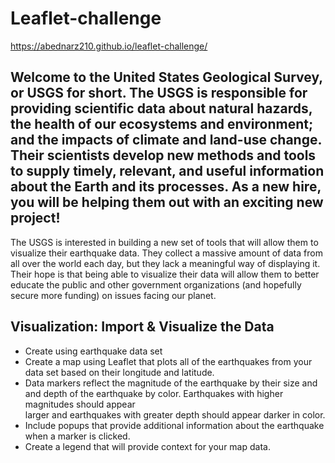 # Leaflet-challenge

https://abednarz210.github.io/leaflet-challenge/



## Welcome to the United States Geological Survey, or USGS for short. The USGS is responsible for providing scientific data about natural hazards, the health of our ecosystems and environment; and the impacts of climate and land-use change. Their scientists develop new methods and tools to supply timely, relevant, and useful information about the Earth and its processes. As a new hire, you will be helping them out with an exciting new project!
The USGS is interested in building a new set of tools that will allow them to visualize their earthquake data. They collect a massive amount of data from all over the world each day, but they lack a meaningful way of displaying it. Their hope is that being able to visualize their data will allow them to better educate the public and other government organizations (and hopefully secure more funding) on issues facing our planet.



## Visualization: Import & Visualize the Data

*  Create using earthquake data set
*  Create a map using Leaflet that plots all of the earthquakes from your data set based on their longitude and latitude.
*  Data markers reflect the magnitude of the earthquake by their size and and depth of the earthquake by color. Earthquakes with higher magnitudes should appear   
   larger and earthquakes with greater depth should appear darker in color. 
*  Include popups that provide additional information about the earthquake when a marker is clicked.
*  Create a legend that will provide context for your map data.



